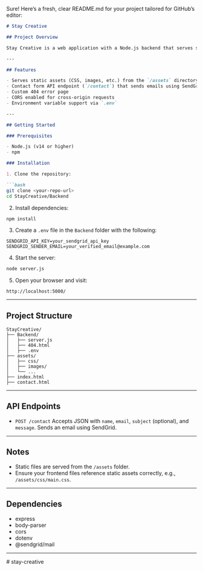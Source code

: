 Sure! Here’s a fresh, clear README.md for your project tailored for GitHub’s editor:

````markdown
# Stay Creative

## Project Overview

Stay Creative is a web application with a Node.js backend that serves static frontend files and handles contact form submissions via SendGrid email service.

---

## Features

- Serves static assets (CSS, images, etc.) from the `/assets` directory
- Contact form API endpoint (`/contact`) that sends emails using SendGrid
- Custom 404 error page
- CORS enabled for cross-origin requests
- Environment variable support via `.env`

---

## Getting Started

### Prerequisites

- Node.js (v14 or higher)
- npm

### Installation

1. Clone the repository:

```bash
git clone <your-repo-url>
cd StayCreative/Backend
````

2. Install dependencies:

```bash
npm install
```

3. Create a `.env` file in the `Backend` folder with the following:

```env
SENDGRID_API_KEY=your_sendgrid_api_key
SENDGRID_SENDER_EMAIL=your_verified_email@example.com
```

4. Start the server:

```bash
node server.js
```

5. Open your browser and visit:

```
http://localhost:5000/
```

---

## Project Structure

```
StayCreative/
├── Backend/
│   ├── server.js
│   ├── 404.html
│   ├── .env
├── assets/
│   ├── css/
│   ├── images/
│   └── ...
├── index.html
├── contact.html
```

---

## API Endpoints

* `POST /contact`
  Accepts JSON with `name`, `email`, `subject` (optional), and `message`.
  Sends an email using SendGrid.

---

## Notes

* Static files are served from the `/assets` folder.
* Ensure your frontend files reference static assets correctly, e.g., `/assets/css/main.css`.


---

## Dependencies

* express
* body-parser
* cors
* dotenv
* @sendgrid/mail

---
#   s t a y - c r e a t i v e  
 